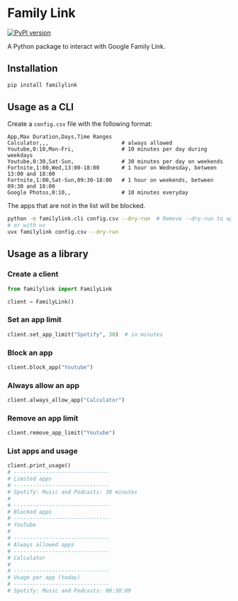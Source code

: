 # Family Link

[![PyPI version](https://badge.fury.io/py/familylink.svg)](https://badge.fury.io/py/familylink)

A Python package to interact with Google Family Link.

## Installation

```bash
pip install familylink
```

## Usage as a CLI

Create a `config.csv` file with the following format:

```csv
App,Max Duration,Days,Time Ranges
Calculator,,,                       # always allowed
Youtube,0:10,Mon-Fri,               # 10 minutes per day during weekdays
Youtube,0:30,Sat-Sun,               # 30 minutes per day on weekends
Fortnite,1:00,Wed,13:00-18:00       # 1 hour on Wednesday, between 13:00 and 18:00
Fortnite,1:00,Sat-Sun,09:30-18:00   # 1 hour on weekends, between 09:30 and 18:00
Google Photos,0:10,,                # 10 minutes everyday
```

The apps that are not in the list will be blocked.

```bash
python -m familylink.cli config.csv --dry-run  # Remove --dry-run to apply changes
# or with uv
uvx familylink config.csv --dry-run
```

## Usage as a library

### Create a client

```python
from familylink import FamilyLink

client = FamilyLink()
```

### Set an app limit

```python
client.set_app_limit("Spotify", 30)  # in minutes
```

### Block an app

```python
client.block_app("Youtube")
```

### Always allow an app

```python
client.always_allow_app("Calculator")
```

### Remove an app limit

```python
client.remove_app_limit("Youtube")
```

### List apps and usage

```python
client.print_usage()
# ------------------------------
# Limited apps
# ------------------------------
# Spotify: Music and Podcasts: 30 minutes
# 
# ------------------------------
# Blocked apps
# ------------------------------
# YouTube
# 
# ------------------------------
# Always allowed apps
# ------------------------------
# Calculator
# 
# ------------------------------
# Usage per app (today)
# ------------------------------
# Spotify: Music and Podcasts: 00:30:09
```
